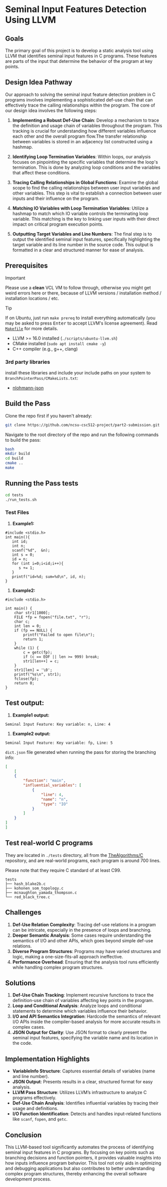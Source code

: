 # Seminal Input Features Detection Using LLVM


## Goals

The primary goal of this project is to develop a static analysis tool using LLVM that identifies seminal input features in C programs. These features are parts of the input that determine the behavior of the program at key points. 

## Design Idea Pathway

Our approach to solving the seminal input feature detection problem in C programs involves implementing a sophisticated def-use chain that can effectively trace the calling relationships within the program. The core of our design idea involves the following steps:

1. **Implementing a Robust Def-Use Chain**: Develop a mechanism to trace the definition and usage chain of variables throughout the program. This tracking is crucial for understanding how different variables influence each other and the overall program flow.The transfer relationship between variables is stored in an adjacency list constructed using a hashmap.

2. **Identifying Loop Termination Variables**: Within loops, our analysis focuses on pinpointing the specific variables that determine the loop's termination. This is done by analyzing loop conditions and the variables that affect these conditions.

3. **Tracing Calling Relationships in Global Functions**: Examine the global scope to find the calling relationships between user input variables and other variables. This step is vital to establish a connection between user inputs and their influence on the program.

4. **Matching IO Variables with Loop Termination Variables**: Utilize a hashmap to match which IO variable controls the terminating loop variable. This matching is the key to linking user inputs with their direct impact on critical program execution points.

5. **Outputting Target Variables and Line Numbers**: The final step is to output the identified seminal input features, specifically highlighting the target variable and its line number in the source code. This output is formatted in a clear and structured manner for ease of analysis.

## Prerequisites
> [!IMPORTANT]
> Please use a **clean** VCL VM to follow through, otherwise you might get weird errors here or there, because of LLVM versions / installation method / installation locations / etc.

> [!TIP]
> If on Ubuntu, just run `make prereq` to install everything automatically (you may be asked to press <kbd>Enter</kbd> to accept LLVM's license agreement). Read [`Makefile`](./Makefile) for more details.
- LLVM >= 16.0 installed (`./scripts/ubuntu-llvm.sh`)
- CMake installed (`sudo apt install cmake -y`)
- C++ compiler (e.g., g++, clang)

### 3rd party libraries

install these libraries and include your include paths on your system to `BranchPointerPass/CMakeLists.txt`:

- [nlohmann-json](https://github.com/nlohmann/json)

## Build the Pass

Clone the repo first if you haven't already:
```bash
git clone https://github.com/ncsu-csc512-project/part2-submission.git
```

Navigate to the root directory of the repo and run the following commands to build the pass:

```bash
bash
mkdir build
cd build
cmake ..
make
```
## Running the Pass tests
```bash
cd tests
./run_tests.sh
```

### Test Files
1. **Example1:**
```
#include <stdio.h>
int main(){
   int id;
   int n;
   scanf("%d",  &n);
   int s = 0;
   id = n;
   for (int i=0;i<id;i++){
      s += 1;
   }
   printf("id=%d; sum=%d\n", id, n); 
}
```
1. **Example2:**
```
#include <stdio.h>

int main() {
    char str1[1000]; 
    FILE *fp = fopen("file.txt", "r"); 
    char c;
    int len = 0;
    if (fp == NULL) {
        printf("Failed to open file\n");
        return 1;
    }
    while (1) {
        c = getc(fp);
        if (c == EOF || len >= 999) break;
        str1[len++] = c;
    }
    str1[len] = '\0'; 
    printf("%s\n", str1);
    fclose(fp); 
    return 0;
}

```
## Test output: 
1. **Example1 output:**
```
Seminal Input Feature: Key variable: n, Line: 4
```
1. **Example2 output:**
```
Seminal Input Feature: Key variable: fp, Line: 5
```

`dict.json` file generated when running the pass for storing the branching info:

```json
[
    [
    {
        "function": "main",
        "influential_variables": [
            {
                "line": 4,
                "name": "n",
                "type": "IO"
            }
        ]
    }
]
]
```
## Test real-world C programs

They are located in `./tests` directory, all from the [TheAlgorithms/C](https://github.com/TheAlgorithms/C) repository, and are real-world programs, each program is around 700 lines.

Please note that they require C standard of at least C99.

```
tests
├── hash_blake2b.c
├── kohonen_som_topology.c
├── mcnaughton_yamada_thompson.c
└── red_black_tree.c
```

## Challenges

1. **Def-Use Relation Complexity**: Tracing def-use relations in a program can be intricate, especially in the presence of loops and branching.
2. **Deeper Semantic Analysis**: Some cases require understanding the semantics of I/O and other APIs, which goes beyond simple def-use relations.
3. **Diverse Program Structures**: Programs may have varied structures and logic, making a one-size-fits-all approach ineffective.
4. **Performance Overhead**: Ensuring that the analysis tool runs efficiently while handling complex program structures.

## Solutions

1. **Def-Use Chain Tracking**: Implement recursive functions to trace the definition-use chain of variables affecting key points in the program.
2. **Loop and Conditional Analysis**: Analyze loops and conditional statements to determine which variables influence their behavior.
3. **I/O and API Semantics Integration**: Hardcode the semantics of relevant I/O APIs inside the compiler-based analysis for more accurate results in complex cases.
4. **JSON Output for Clarity**: Use JSON format to clearly present the seminal input features, specifying the variable name and its location in the code.

## Implementation Highlights

- **VariableInfo Structure**: Captures essential details of variables (name and line number).
- **JSON Output**: Presents results in a clear, structured format for easy analysis.
- **LLVM Pass Structure**: Utilizes LLVM’s infrastructure to analyze C programs effectively.
- **Def-Use Chain Analysis**: Identifies influential variables by tracing their usage and definitions.
- **I/O Function Identification**: Detects and handles input-related functions like `scanf`, `fopen`, and `getc`.


## Conclusion

This LLVM-based tool significantly automates the process of identifying seminal input features in C programs. By focusing on key points such as branching decisions and function pointers, it provides valuable insights into how inputs influence program behavior. This tool not only aids in optimizing and debugging applications but also contributes to better understanding complex program structures, thereby enhancing the overall software development process.